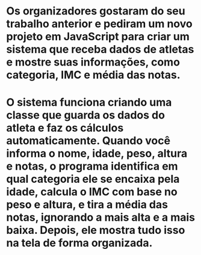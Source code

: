 # Os organizadores gostaram do seu trabalho anterior e pediram um novo projeto em JavaScript para criar um sistema que receba dados de atletas e mostre suas informações, como categoria, IMC e média das notas.


# O sistema funciona criando uma classe que guarda os dados do atleta e faz os cálculos automaticamente. Quando você informa o nome, idade, peso, altura e notas, o programa identifica em qual categoria ele se encaixa pela idade, calcula o IMC com base no peso e altura, e tira a média das notas, ignorando a mais alta e a mais baixa. Depois, ele mostra tudo isso na tela de forma organizada.
